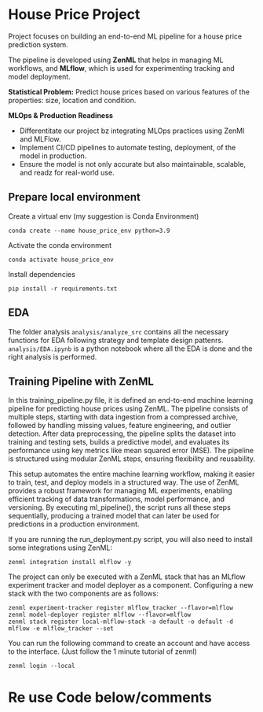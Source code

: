 # House Price Project

Project focuses on building an end-to-end ML pipeline for a house price prediction system.

The pipeline is developed using **ZenML** that helps in managing ML workflows, and **MLflow**, which is used for experimenting tracking and model deployment.

**Statistical Problem:** Predict house prices based on various features of the properties: size, location and condition.

**MLOps & Production Readiness**
- Differentitate our project bz integrating MLOps practices using ZenMl and MLFlow.
- Implement CI/CD pipelines to automate testing, deployment, of the model in production.
- Ensure the model is not only accurate but also maintainable, scalable, and readz for real-world use.

## Prepare local environment

Create a virtual env
(my suggestion is Conda Environment)

```
conda create --name house_price_env python=3.9
```

Activate the conda environment

```
conda activate house_price_env
```

Install dependencies

```
pip install -r requirements.txt
```


## EDA

The folder analysis `analysis/analyze_src` contains all the necessary functions for EDA following strategy and template design pattenrs. `analysis/EDA.ipynb` is a python notebook where all the EDA is done and the right analysis is performed.

## Training Pipeline with ZenML

In this training_pipeline.py file, it is defined an end-to-end machine learning pipeline for predicting house prices using ZenML. The pipeline consists of multiple steps, starting with data ingestion from a compressed archive, followed by handling missing values, feature engineering, and outlier detection. After data preprocessing, the pipeline splits the dataset into training and testing sets, builds a predictive model, and evaluates its performance using key metrics like mean squared error (MSE). The pipeline is structured using modular ZenML steps, ensuring flexibility and reusability.

This setup automates the entire machine learning workflow, making it easier to train, test, and deploy models in a structured way. The use of ZenML provides a robust framework for managing ML experiments, enabling efficient tracking of data transformations, model performance, and versioning. By executing ml_pipeline(), the script runs all these steps sequentially, producing a trained model that can later be used for predictions in a production environment.

If you are running the run_deployment.py script, you will also need to install some integrations using ZenML:

```
zenml integration install mlflow -y 
```

The project can only be executed with a ZenML stack that has an MLflow experiment tracker and model deployer as a component. Configuring a new stack with the two components are as follows:

```
zenml experiment-tracker register mlflow_tracker --flavor=mlflow
zenml model-deployer register mlflow --flavor=mlflow
zenml stack register local-mlflow-stack -a default -o default -d mlflow -e mlflow_tracker --set
```

You can run the following command to create an account and have access to the interface.
(Just follow the 1 minute tutorial of zenml)

```
zenml login --local
```




# Re use Code below/comments


